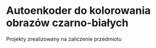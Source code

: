 # Autoenkoder do kolorowania obrazów czarno-białych

Projekty zrealizowany na zaliczenie przedmiotu
